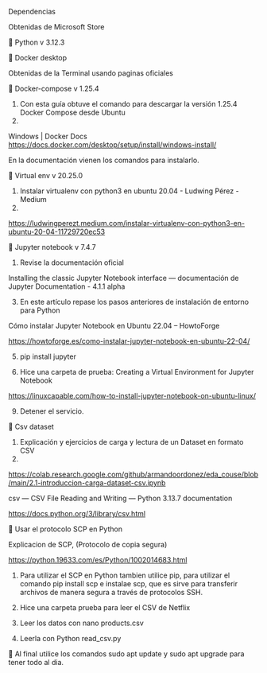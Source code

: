 Dependencias

Obtenidas de Microsoft Store

   Python v 3.12.3
  
  
   Docker desktop
  
  

Obtenidas de la Terminal usando paginas oficiales

   Docker-compose v 1.25.4
  
1. Con esta guía obtuve el comando para descargar la versión 1.25.4 Docker Compose desde Ubuntu
2. 
  Windows | Docker Docs https://docs.docker.com/desktop/setup/install/windows-install/

  En la documentación vienen los comandos para instalarlo.
  

   Virtual env v 20.25.0
  
1. Instalar virtualenv con python3 en ubuntu 20.04 - Ludwing Pérez - Medium
2. 
  https://ludwingperezt.medium.com/instalar-virtualenv-con-python3-en-ubuntu-20-04-11729720ec53


   Jupyter notebook v 7.4.7
  
1. Revise la documentación oficial
   
  Installing the classic Jupyter Notebook interface — documentación de Jupyter Documentation - 4.1.1 alpha
  
3. En este artículo repase los pasos anteriores de instalación de entorno para Python
   
  Cómo instalar Jupyter Notebook en Ubuntu 22.04 – HowtoForge
  
  https://howtoforge.es/como-instalar-jupyter-notebook-en-ubuntu-22-04/
  
5. pip install jupyter
   
7. Hice una carpeta de prueba: Creating a Virtual Environment for Jupyter Notebook
   
  https://linuxcapable.com/how-to-install-jupyter-notebook-on-ubuntu-linux/
  
9. Detener el servicio.
    

   Csv dataset
  
1. Explicación y ejercicios de carga y lectura de un Dataset en formato CSV
2. 
  https://colab.research.google.com/github/armandoordonez/eda_couse/blob/main/2.1-introduccion-carga-dataset-csv.ipynb

  csv — CSV File Reading and Writing — Python 3.13.7 documentation
  
  https://docs.python.org/3/library/csv.html
  

   Usar el protocolo SCP en Python
  
  Explicacion de SCP, (Protocolo de copia segura)
  
  https://python.19633.com/es/Python/1002014683.html
  
1. Para utilizar el SCP en Python tambien utilice pip, para utilizar el comando pip install scp e instalae scp, que es sirve para transferir archivos de manera segura a través de protocolos SSH.
   
3. Hice una carpeta prueba para leer el CSV de Netflix
   
5. Leer los datos con nano products.csv
   
7. Leerla con Python read_csv.py
   

   Al final utilice los comandos sudo apt update y sudo apt upgrade para tener todo al dia.
  
